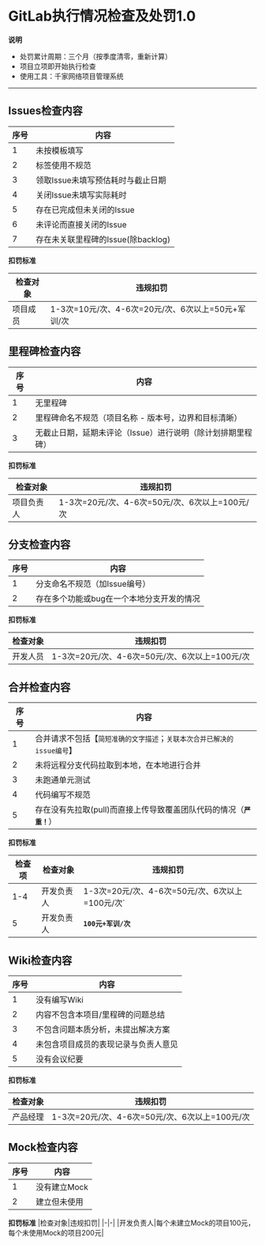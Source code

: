 # GitLab执行情况检查及处罚1.0

**说明**

- 处罚累计周期：三个月（按季度清零，重新计算）
- 项目立项即开始执行检查
- 使用工具：千家网络项目管理系统

---

## Issues检查内容

|序号|内容|
|-|-|
|1|未按模板填写|
|2|标签使用不规范|
|3|领取Issue未填写预估耗时与截止日期|
|4|关闭Issue未填写实际耗时|
|5|存在已完成但未关闭的Issue|
|6|未评论而直接关闭的Issue|
|7|存在未关联里程碑的Issue(除backlog)|

**扣罚标准**

|检查对象|违规扣罚|
|-|-|
|项目成员|1-3次=10元/次、4-6次=20元/次、6次以上=50元+军训/次|

## 里程碑检查内容

|序号|内容|
|-|-|
|1|无里程碑|
|2|里程碑命名不规范（项目名称 - 版本号，边界和目标清晰）|
|3|无截止日期，延期未评论（Issue）进行说明（除计划排期里程碑）|

**扣罚标准**

|检查对象|违规扣罚|
|-|-|
|项目负责人|1-3次=20元/次、4-6次=50元/次、6次以上=100元/次|

## 分支检查内容

|序号|内容|
|-|-|
|1|分支命名不规范（加Issue编号）|
|2|存在多个功能或bug在一个本地分支开发的情况|

**扣罚标准**

|检查对象|违规扣罚|
|-|-|
|开发人员|1-3次=20元/次、4-6次=50元/次、6次以上=100元/次|

## 合并检查内容

|序号|内容|
|-|-|
|1|合并请求不包括【`简短准确的文字描述`；`关联本次合并已解决的issue编号`】|
|2|未将远程分支代码拉取到本地，在本地进行合并|
|3|未跑通单元测试|
|4|代码编写不规范|
|5|存在没有先拉取(pull)而直接上传导致覆盖团队代码的情况（**`严重！`**）|

**扣罚标准**

|检查项|检查对象|违规扣罚|
|-|-|-|
|1-4|开发负责人|1-3次=20元/次、4-6次=50元/次、6次以上=100元/次`|
|5|开发负责人|**`100元+军训/次`**|

## Wiki检查内容

|序号|内容|
|-|-|
|1|没有编写Wiki|
|2|内容不包含本项目/里程碑的问题总结|
|3|不包含问题本质分析，未提出解决方案|
|4|未包含项目成员的表现记录与负责人意见|
|5|没有会议纪要|

**扣罚标准**

|检查对象|违规扣罚|
|-|-|
|产品经理|1-3次=20元/次、4-6次=50元/次、6次以上=100元/次|

## Mock检查内容

|序号|内容|
|-|-|
|1|没有建立Mock|
|2|建立但未使用|

**扣罚标准**
|检查对象|违规扣罚|
|-|-|
|开发负责人|每个未建立Mock的项目100元，每个未使用Mock的项目200元|
